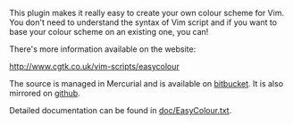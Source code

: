 This plugin makes it really easy to create your own colour scheme for Vim.  You don't need to understand the syntax of Vim script and if you want to base your colour scheme on an existing one, you can!

There's more information available on the website:

  http://www.cgtk.co.uk/vim-scripts/easycolour

The source is managed in Mercurial and is available on [bitbucket](https://bitbucket.org/abudden/easycolour).  It is also mirrored on [github](https://github.com/abudden/EasyColour).

Detailed documentation can be found in [doc/EasyColour.txt](https://bitbucket.org/abudden/easycolour/src/default/doc/EasyColour.txt).
